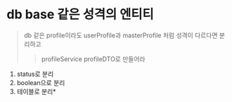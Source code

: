 # db base 같은 성격의 엔티티

> db 같은 profile이라도 userProfile과 masterProfile 처럼 성격이 다르다면 분리하고
>
> > profileService profileDTO로 만들어라

1. status로 분리
2. boolean으로 분리
3. 테이블로 분리\*
